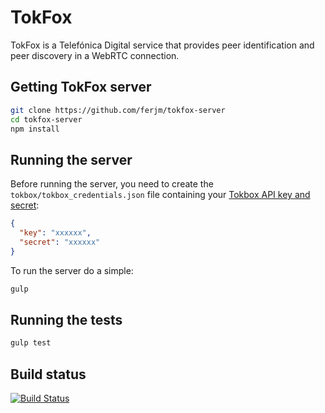 TokFox
=======
TokFox is a Telefónica Digital service that provides peer identification and peer discovery in a WebRTC connection.

Getting TokFox server
---
```sh
git clone https://github.com/ferjm/tokfox-server
cd tokfox-server
npm install
```

Running the server
---
Before running the server, you need to create the `tokbox/tokbox_credentials.json` file containing your [Tokbox API key and secret](http://www.tokbox.com/opentok/api/tools/js/apikey):

```json
{
  "key": "xxxxxx",
  "secret": "xxxxxx"
}
```

To run the server do a simple:
```sh
gulp
```

Running the tests
---

```sh
gulp test
```

Build status
---
[![Build Status](https://api.travis-ci.com/ferjm/tokfox-server.png?token=nVp5pzcZquCq324YePdz)](https://magnum.travis-ci.com/ferjm/tokfox-server)
